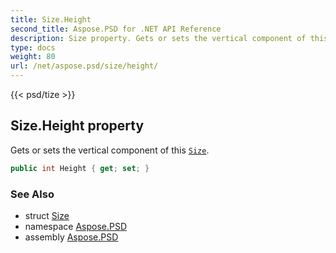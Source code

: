 ```yaml
---
title: Size.Height
second_title: Aspose.PSD for .NET API Reference
description: Size property. Gets or sets the vertical component of this Size
type: docs
weight: 80
url: /net/aspose.psd/size/height/
---
```

{{< psd/tize >}}
## Size.Height property

Gets or sets the vertical component of this [`Size`](../).

```csharp
public int Height { get; set; }
```

### See Also

* struct [Size](../)
* namespace [Aspose.PSD](../../../aspose.psd/)
* assembly [Aspose.PSD](../../../)


